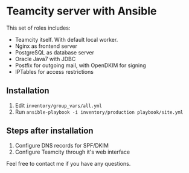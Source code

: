 # Teamcity server with Ansible

This set of roles includes:
* Teamcity itself. With default local worker.
* Nginx as frontend server
* PostgreSQL as database server
* Oracle Java7 with JDBC
* Postfix for outgoing mail, with OpenDKIM for signing
* IPTables for access restrictions

## Installation

1. Edit `inventory/group_vars/all.yml`
2. Run `ansible-playbook -i inventory/production playbook/site.yml`

## Steps after installation

1. Configure DNS records for SPF/DKIM
2. Configure Teamcity through it's web interface

Feel free to contact me if you have any questions.